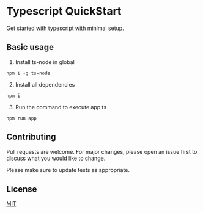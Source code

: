 # Typescript QuickStart

Get started with typescript with minimal setup.

## Basic usage

1. Install ts-node in global

```
npm i -g ts-node
```

2. Install all dependencies

```
npm i
```

3. Run the command to execute app.ts

```
npm run app
```

## Contributing

Pull requests are welcome. For major changes, please open an issue first to discuss what you would like to change.

Please make sure to update tests as appropriate.

## License

[MIT](https://choosealicense.com/licenses/mit/)
